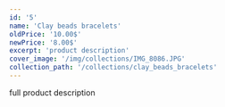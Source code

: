 ```yaml
---
id: '5'
name: 'Clay beads bracelets'
oldPrice: '10.00$'
newPrice: '8.00$'
excerpt: 'product description'
cover_image: '/img/collections/IMG_8086.JPG'
collection_path: '/collections/clay_beads_bracelets'
---
```

full product description